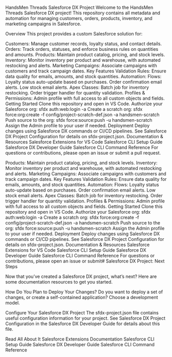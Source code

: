 HandsMen Threads Salesforce DX Project
Welcome to the HandsMen Threads Salesforce DX project! This repository contains all metadata and automation for managing customers, orders, products, inventory, and marketing campaigns in Salesforce.

Overview
This project provides a custom Salesforce solution for:

Customers: Manage customer records, loyalty status, and contact details.
Orders: Track orders, statuses, and enforce business rules on quantities and amounts.
Products: Maintain product catalog, pricing, and stock levels.
Inventory: Monitor inventory per product and warehouse, with automated restocking and alerts.
Marketing Campaigns: Associate campaigns with customers and track campaign dates.
Key Features
Validation Rules: Ensure data quality for emails, amounts, and stock quantities.
Automation:
Flows:
Loyalty status auto-update based on purchases.
Order confirmation email alerts.
Low stock email alerts.
Apex Classes:
Batch job for inventory restocking.
Order trigger handler for quantity validation.
Profiles & Permissions: Admin profile with full access to all custom objects and fields.
Getting Started
Clone this repository and open in VS Code.
Authorize your Salesforce org:
sfdx auth:web:login -a <your-org-alias>
Create a scratch org:
sfdx force:org:create -f config/project-scratch-def.json -a handsmen-scratch
Push source to the org:
sfdx force:source:push -u handsmen-scratch
Assign the Admin profile to your user if needed.
Deployment
Deploy changes using Salesforce DX commands or CI/CD pipelines.
See Salesforce DX Project Configuration for details on sfdx-project.json.
Documentation & Resources
Salesforce Extensions for VS Code
Salesforce CLI Setup Guide
Salesforce DX Developer Guide
Salesforce CLI Command Reference
For questions or contributions, please open an issue or submit a pull request.

Products: Maintain product catalog, pricing, and stock levels.
Inventory: Monitor inventory per product and warehouse, with automated restocking and alerts.
Marketing Campaigns: Associate campaigns with customers and track campaign dates.
Key Features
Validation Rules: Ensure data quality for emails, amounts, and stock quantities.
Automation:
Flows:
Loyalty status auto-update based on purchases.
Order confirmation email alerts.
Low stock email alerts.
Apex Classes:
Batch job for inventory restocking.
Order trigger handler for quantity validation.
Profiles & Permissions: Admin profile with full access to all custom objects and fields.
Getting Started
Clone this repository and open in VS Code.
Authorize your Salesforce org:
sfdx auth:web:login -a <your-org-alias>
Create a scratch org:
sfdx force:org:create -f config/project-scratch-def.json -a handsmen-scratch
Push source to the org:
sfdx force:source:push -u handsmen-scratch
Assign the Admin profile to your user if needed.
Deployment
Deploy changes using Salesforce DX commands or CI/CD pipelines.
See Salesforce DX Project Configuration for details on sfdx-project.json.
Documentation & Resources
Salesforce Extensions for VS Code
Salesforce CLI Setup Guide
Salesforce DX Developer Guide
Salesforce CLI Command Reference
For questions or contributions, please open an issue or submit# Salesforce DX Project: Next Steps

Now that you’ve created a Salesforce DX project, what’s next? Here are some documentation resources to get you started.

How Do You Plan to Deploy Your Changes?
Do you want to deploy a set of changes, or create a self-contained application? Choose a development model.

Configure Your Salesforce DX Project
The sfdx-project.json file contains useful configuration information for your project. See Salesforce DX Project Configuration in the Salesforce DX Developer Guide for details about this file.

Read All About It
Salesforce Extensions Documentation
Salesforce CLI Setup Guide
Salesforce DX Developer Guide
Salesforce CLI Command Reference
